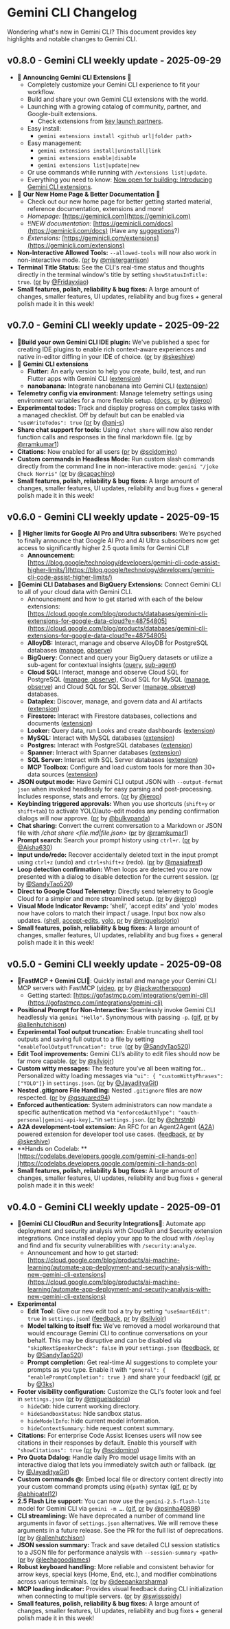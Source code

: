# Gemini CLI Changelog

Wondering what's new in Gemini CLI? This document provides key highlights and notable changes to Gemini CLI.

## v0.8.0 - Gemini CLI weekly update - 2025-09-29

- 🎉 **Announcing Gemini CLI Extensions** 🎉
  - Completely customize your Gemini CLI experience to fit your workflow.
  - Build and share your own Gemini CLI extensions with the world.
  - Launching with a growing catalog of community, partner, and Google-built extensions.
    - Check extensions from [key launch partners](https://github.com/google-gemini/gemini-cli/discussions/10718).
  - Easy install:
    - `gemini extensions install <github url|folder path>`
  - Easy management:
    - `gemini extensions install|uninstall|link`
    - `gemini extensions enable|disable`
    - `gemini extensions list|update|new`
  - Or use commands while running with `/extensions list|update`.
  - Everything you need to know: [Now open for building: Introducing Gemini CLI extensions](https://blog.google/technology/developers/gemini-cli-extensions/).
- 🎉 **Our New Home Page & Better Documentation** 🎉
  - Check out our new home page for better getting started material, reference documentation, extensions and more!
  - _Homepage:_ [https://geminicli.com](https://geminicli.com)
  - ‼️*NEW documentation:* [https://geminicli.com/docs](https://geminicli.com/docs) (Have any [suggestions](https://github.com/google-gemini/gemini-cli/discussions/8722)?)
  - _Extensions:_ [https://geminicli.com/extensions](https://geminicli.com/extensions)
- **Non-Interactive Allowed Tools:** `--allowed-tools` will now also work in non-interactive mode. ([pr](https://github.com/google-gemini/gemini-cli/pull/9114) by [@mistergarrison](https://github.com/mistergarrison))
- **Terminal Title Status:** See the CLI's real-time status and thoughts directly in the terminal window's title by setting `showStatusInTitle: true`. ([pr](https://github.com/google-gemini/gemini-cli/pull/4386) by [@Fridayxiao](https://github.com/Fridayxiao))
- **Small features, polish, reliability & bug fixes:** A large amount of changes, smaller features, UI updates, reliability and bug fixes + general polish made it in this week!

## v0.7.0 - Gemini CLI weekly update - 2025-09-22

- 🎉**Build your own Gemini CLI IDE plugin:** We've published a spec for creating IDE plugins to enable rich context-aware experiences and native in-editor diffing in your IDE of choice. ([pr](https://github.com/google-gemini/gemini-cli/pull/8479) by [@skeshive](https://github.com/skeshive))
- 🎉 **Gemini CLI extensions**
  - **Flutter:** An early version to help you create, build, test, and run Flutter apps with Gemini CLI ([extension](https://github.com/gemini-cli-extensions/flutter))
  - **nanobanana:** Integrate nanobanana into Gemini CLI ([extension](https://github.com/gemini-cli-extensions/nanobanana))
- **Telemetry config via environment:** Manage telemetry settings using environment variables for a more flexible setup. ([docs](https://github.com/google-gemini/gemini-cli/blob/main/docs/cli/telemetry.md#configuration), [pr](https://github.com/google-gemini/gemini-cli/pull/9113) by [@jerop](https://github.com/jerop))
- **​​Experimental todos:** Track and display progress on complex tasks with a managed checklist. Off by default but can be enabled via `"useWriteTodos": true` ([pr](https://github.com/google-gemini/gemini-cli/pull/8761) by [@anj-s](https://github.com/anj-s))
- **Share chat support for tools:** Using `/chat share` will now also render function calls and responses in the final markdown file. ([pr](https://github.com/google-gemini/gemini-cli/pull/8693) by [@rramkumar1](https://github.com/rramkumar1))
- **Citations:** Now enabled for all users ([pr](https://github.com/google-gemini/gemini-cli/pull/8570) by [@scidomino](https://github.com/scidomino))
- **Custom commands in Headless Mode:** Run custom slash commands directly from the command line in non-interactive mode: `gemini "/joke Chuck Norris"` ([pr](https://github.com/google-gemini/gemini-cli/pull/8305) by [@capachino](https://github.com/capachino))
- **Small features, polish, reliability & bug fixes:** A large amount of changes, smaller features, UI updates, reliability and bug fixes + general polish made it in this week!

## v0.6.0 - Gemini CLI weekly update - 2025-09-15

- 🎉 **Higher limits for Google AI Pro and Ultra subscribers:** We’re psyched to finally announce that Google AI Pro and AI Ultra subscribers now get access to significantly higher 2.5 quota limits for Gemini CLI!
  - **Announcement:** [https://blog.google/technology/developers/gemini-cli-code-assist-higher-limits/](https://blog.google/technology/developers/gemini-cli-code-assist-higher-limits/)
- 🎉**Gemini CLI Databases and BigQuery Extensions:** Connect Gemini CLI to all of your cloud data with Gemini CLI.
  - Announcement and how to get started with each of the below extensions: [https://cloud.google.com/blog/products/databases/gemini-cli-extensions-for-google-data-cloud?e=48754805](https://cloud.google.com/blog/products/databases/gemini-cli-extensions-for-google-data-cloud?e=48754805)
  - **AlloyDB:** Interact, manage and observe AlloyDB for PostgreSQL databases ([manage](https://github.com/gemini-cli-extensions/alloydb#configuration), [observe](https://github.com/gemini-cli-extensions/alloydb-observability#configuration))
  - **BigQuery:** Connect and query your BigQuery datasets or utilize a sub-agent for contextual insights ([query](https://github.com/gemini-cli-extensions/bigquery-data-analytics#configuration), [sub-agent](https://github.com/gemini-cli-extensions/bigquery-conversational-analytics))
  - **Cloud SQL:** Interact, manage and observe Cloud SQL for PostgreSQL ([manage](https://github.com/gemini-cli-extensions/cloud-sql-postgresql#configuration),[ observe](https://github.com/gemini-cli-extensions/cloud-sql-postgresql-observability#configuration)), Cloud SQL for MySQL ([manage](https://github.com/gemini-cli-extensions/cloud-sql-mysql#configuration),[ observe](https://github.com/gemini-cli-extensions/cloud-sql-mysql-observability#configuration)) and Cloud SQL for SQL Server ([manage](https://github.com/gemini-cli-extensions/cloud-sql-sqlserver#configuration),[ observe](https://github.com/gemini-cli-extensions/cloud-sql-sqlserver-observability#configuration)) databases.
  - **Dataplex:** Discover, manage, and govern data and AI artifacts ([extension](https://github.com/gemini-cli-extensions/dataplex#configuration))
  - **Firestore:** Interact with Firestore databases, collections and documents ([extension](https://github.com/gemini-cli-extensions/firestore-native#configuration))
  - **Looker:** Query data, run Looks and create dashboards ([extension](https://github.com/gemini-cli-extensions/looker#configuration))
  - **MySQL:** Interact with MySQL databases ([extension](https://github.com/gemini-cli-extensions/mysql#configuration))
  - **Postgres:** Interact with PostgreSQL databases ([extension](https://github.com/gemini-cli-extensions/postgres#configuration))
  - **Spanner:** Interact with Spanner databases ([extension](https://github.com/gemini-cli-extensions/spanner#configuration))
  - **SQL Server:** Interact with SQL Server databases ([extension](https://github.com/gemini-cli-extensions/sql-server#configuration))
  - **MCP Toolbox:** Configure and load custom tools for more than 30+ data sources ([extension](https://github.com/gemini-cli-extensions/mcp-toolbox#configuration))
- **JSON output mode:** Have Gemini CLI output JSON with `--output-format json` when invoked headlessly for easy parsing and post-processing. Includes response, stats and errors. ([pr](https://github.com/google-gemini/gemini-cli/pull/8119) by [@jerop](https://github.com/jerop))
- **Keybinding triggered approvals:** When you use shortcuts (`shift+y` or `shift+tab`) to activate YOLO/auto-edit modes any pending confirmation dialogs will now approve. ([pr](https://github.com/google-gemini/gemini-cli/pull/6665) by [@bulkypanda](https://github.com/bulkypanda))
- **Chat sharing:** Convert the current conversation to a Markdown or JSON file with _/chat share &lt;file.md|file.json>_ ([pr](https://github.com/google-gemini/gemini-cli/pull/8139) by [@rramkumar1](https://github.com/rramkumar1))
- **Prompt search:** Search your prompt history using `ctrl+r`. ([pr](https://github.com/google-gemini/gemini-cli/pull/5539) by [@Aisha630](https://github.com/Aisha630))
- **Input undo/redo:** Recover accidentally deleted text in the input prompt using `ctrl+z` (undo) and `ctrl+shift+z` (redo). ([pr](https://github.com/google-gemini/gemini-cli/pull/4625) by [@masiafrest](https://github.com/masiafrest))
- **Loop detection confirmation:** When loops are detected you are now presented with a dialog to disable detection for the current session. ([pr](https://github.com/google-gemini/gemini-cli/pull/8231) by [@SandyTao520](https://github.com/SandyTao520))
- **Direct to Google Cloud Telemetry:** Directly send telemetry to Google Cloud for a simpler and more streamlined setup. ([pr](https://github.com/google-gemini/gemini-cli/pull/8541) by [@jerop](https://github.com/jerop))
- **Visual Mode Indicator Revamp:** ‘shell’, 'accept edits' and 'yolo' modes now have colors to match their impact / usage. Input box now also updates. ([shell](https://imgur.com/a/DovpVF1), [accept-edits](https://imgur.com/a/33KDz3J), [yolo](https://imgur.com/a/tbFwIWp), [pr](https://github.com/google-gemini/gemini-cli/pull/8200) by [@miguelsolorio](https://github.com/miguelsolorio))
- **Small features, polish, reliability & bug fixes:** A large amount of changes, smaller features, UI updates, reliability and bug fixes + general polish made it in this week!

## v0.5.0 - Gemini CLI weekly update - 2025-09-08

- 🎉**FastMCP + Gemini CLI**🎉: Quickly install and manage your Gemini CLI MCP servers with FastMCP ([video](https://imgur.com/a/m8QdCPh), [pr](https://github.com/jlowin/fastmcp/pull/1709) by [@jackwotherspoon](https://github.com/jackwotherspoon)**)**
  - Getting started: [https://gofastmcp.com/integrations/gemini-cli](https://gofastmcp.com/integrations/gemini-cli)
- **Positional Prompt for Non-Interactive:** Seamlessly invoke Gemini CLI headlessly via `gemini "Hello"`. Synonymous with passing `-p`. ([gif](https://imgur.com/a/hcBznpB), [pr](https://github.com/google-gemini/gemini-cli/pull/7668) by [@allenhutchison](https://github.com/allenhutchison))
- **Experimental Tool output truncation:** Enable truncating shell tool outputs and saving full output to a file by setting `"enableToolOutputTruncation": true `([pr](https://github.com/google-gemini/gemini-cli/pull/8039) by [@SandyTao520](https://github.com/SandyTao520))
- **Edit Tool improvements:** Gemini CLI’s ability to edit files should now be far more capable. ([pr](https://github.com/google-gemini/gemini-cli/pull/7679) by [@silviojr](https://github.com/silviojr))
- **Custom witty messages:** The feature you’ve all been waiting for… Personalized witty loading messages via `"ui": { "customWittyPhrases": ["YOLO"]}` in `settings.json`. ([pr](https://github.com/google-gemini/gemini-cli/pull/7641) by [@JayadityaGit](https://github.com/JayadityaGit))
- **Nested .gitignore File Handling:** Nested `.gitignore` files are now respected. ([pr](https://github.com/google-gemini/gemini-cli/pull/7645) by [@gsquared94](https://github.com/gsquared94))
- **Enforced authentication:** System administrators can now mandate a specific authentication method via `"enforcedAuthType": "oauth-personal|gemini-api-key|…"`in `settings.json`. ([pr](https://github.com/google-gemini/gemini-cli/pull/6564) by [@chrstnb](https://github.com/chrstnb))
- **A2A development-tool extension:** An RFC for an Agent2Agent ([A2A](https://a2a-protocol.org/latest/)) powered extension for developer tool use cases. ([feedback](https://github.com/google-gemini/gemini-cli/discussions/7822), [pr](https://github.com/google-gemini/gemini-cli/pull/7817) by [@skeshive](https://github.com/skeshive))
- **Hands on Codelab: **[https://codelabs.developers.google.com/gemini-cli-hands-on](https://codelabs.developers.google.com/gemini-cli-hands-on)
- **Small features, polish, reliability & bug fixes:** A large amount of changes, smaller features, UI updates, reliability and bug fixes + general polish made it in this week!

## v0.4.0 - Gemini CLI weekly update - 2025-09-01

- 🎉**Gemini CLI CloudRun and Security Integrations**🎉: Automate app deployment and security analysis with CloudRun and Security extension integrations. Once installed deploy your app to the cloud with `/deploy` and find and fix security vulnerabilities with `/security:analyze`.
  - Announcement and how to get started: [https://cloud.google.com/blog/products/ai-machine-learning/automate-app-deployment-and-security-analysis-with-new-gemini-cli-extensions](https://cloud.google.com/blog/products/ai-machine-learning/automate-app-deployment-and-security-analysis-with-new-gemini-cli-extensions)
- **Experimental**
  - **Edit Tool:** Give our new edit tool a try by setting `"useSmartEdit": true` in `settings.json`! ([feedback](https://github.com/google-gemini/gemini-cli/discussions/7758), [pr](https://github.com/google-gemini/gemini-cli/pull/6823) by [@silviojr](https://github.com/silviojr))
  - **Model talking to itself fix:** We’ve removed a model workaround that would encourage Gemini CLI to continue conversations on your behalf. This may be disruptive and can be disabled via `"skipNextSpeakerCheck": false` in your `settings.json` ([feedback](https://github.com/google-gemini/gemini-cli/discussions/6666), [pr](https://github.com/google-gemini/gemini-cli/pull/7614) by [@SandyTao520](https://github.com/SandyTao520))
  - **Prompt completion:** Get real-time AI suggestions to complete your prompts as you type. Enable it with `"general": { "enablePromptCompletion": true }` and share your feedback! ([gif](https://miro.medium.com/v2/resize:fit:2000/format:webp/1*hvegW7YXOg6N_beUWhTdxA.gif), [pr](https://github.com/google-gemini/gemini-cli/pull/4691) by [@3ks](https://github.com/3ks))
- **Footer visibility configuration:** Customize the CLI's footer look and feel in `settings.json` ([pr](https://github.com/google-gemini/gemini-cli/pull/7419) by [@miguelsolorio](https://github.com/miguelsolorio))
  - `hideCWD`: hide current working directory.
  - `hideSandboxStatus`: hide sandbox status.
  - `hideModelInfo`: hide current model information.
  - `hideContextSummary`: hide request context summary.
- **Citations:** For enterprise Code Assist licenses users will now see citations in their responses by default. Enable this yourself with `"showCitations": true` ([pr](https://github.com/google-gemini/gemini-cli/pull/7350) by [@scidomino](https://github.com/scidomino))
- **Pro Quota Ddalog:** Handle daily Pro model usage limits with an interactive dialog that lets you immediately switch auth or fallback. ([pr](https://github.com/google-gemini/gemini-cli/pull/7094) by [@JayadityaGit](https://github.com/JayadityaGit))
- **Custom commands @:** Embed local file or directory content directly into your custom command prompts using `@{path}` syntax ([gif](https://miro.medium.com/v2/resize:fit:2000/format:webp/1*GosBAo2SjMfFffAnzT7ZMg.gif), [pr](https://github.com/google-gemini/gemini-cli/pull/6716) by [@abhipatel12](https://github.com/abhipatel12))
- **2.5 Flash Lite support:** You can now use the `gemini-2.5-flash-lite` model for Gemini CLI via `gemini -m …`. ([gif](https://miro.medium.com/v2/resize:fit:2000/format:webp/1*P4SKwnrsyBuULoHrFqsFKQ.gif), [pr](https://github.com/google-gemini/gemini-cli/pull/4652) by [@psinha40898](https://github.com/psinha40898))
- **CLI streamlining:** We have deprecated a number of command line arguments in favor of `settings.json` alternatives. We will remove these arguments in a future release. See the PR for the full list of deprecations. ([pr](https://github.com/google-gemini/gemini-cli/pull/7360) by [@allenhutchison](https://github.com/allenhutchison))
- **JSON session summary:** Track and save detailed CLI session statistics to a JSON file for performance analysis with `--session-summary <path>` ([pr](https://github.com/google-gemini/gemini-cli/pull/7347) by [@leehagoodjames](https://github.com/leehagoodjames))
- **Robust keyboard handling:** More reliable and consistent behavior for arrow keys, special keys (Home, End, etc.), and modifier combinations across various terminals. ([pr](https://github.com/google-gemini/gemini-cli/pull/7118) by [@deepankarsharma](https://github.com/deepankarsharma))
- **MCP loading indicator:** Provides visual feedback during CLI initialization when connecting to multiple servers. ([pr](https://github.com/google-gemini/gemini-cli/pull/6923) by [@swissspidy](https://github.com/swissspidy))
- **Small features, polish, reliability & bug fixes:** A large amount of changes, smaller features, UI updates, reliability and bug fixes + general polish made it in this week!
